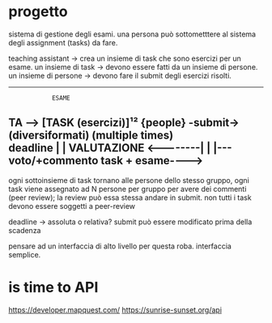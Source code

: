 # progetto
sistema di gestione degli esami.
una persona può sottometttere al sistema degli assignment (tasks) da fare.

teaching assistant -> crea un insieme di task che sono esercizi per un esame.
un insieme di task -> devono essere fatti da un insieme di persone.
un insieme di persone -> devono fare il submit degli esercizi risolti.

-----------------------
				ESAME
TA 		-->		[TASK (esercizi)]¹²
				{people}							-submit-> (diversiformati) (multiple times)  	
				deadline								|
														|
								VALUTAZIONE	   <--------|
									|
									|---voto/+commento task + esame----> 
-----------------------

ogni sottoinsieme di task tornano alle persone dello stesso gruppo, ogni task viene assegnato ad N persone per gruppo per avere dei commenti (peer review);
la review può essa stessa andare in submit.
non tutti i task devono essere soggetti a peer-review


deadline -> assoluta o relativa?
submit può essere modificato prima della scadenza


pensare ad un interfaccia di alto livello per questa roba.
interfaccia semplice.



# is time to API
https://developer.mapquest.com/
https://sunrise-sunset.org/api

